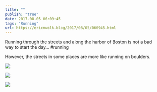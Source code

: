 ```yaml
---
title: ""
publish: "true"
date: 2017-08-05 06:09:45
tags: "Running"
url: https://ericmwalk.blog/2017/08/05/060945.html
---
```


Running through the streets and along the harbor of Boston is not a bad way to start the day... #running

However, the streets in some places are more like running on boulders.

![](https://ericmwalk.blog/uploads/2022/ab534662d7.jpg)

![](https://ericmwalk.blog/uploads/2022/cf5bd97601.jpg)

![](https://ericmwalk.blog/uploads/2022/31ad59cdc9.jpg)